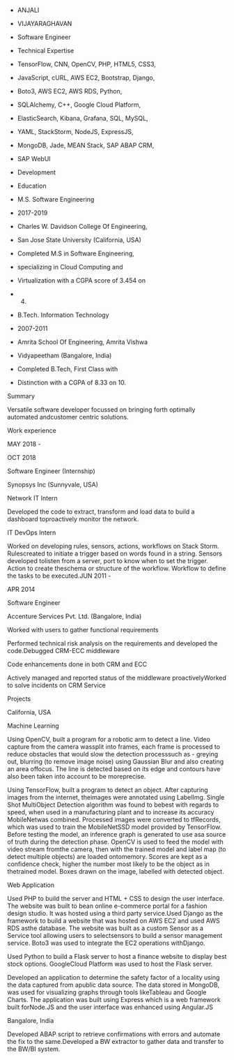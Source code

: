 - ANJALI

- VIJAYARAGHAVAN

- Software Engineer

- Technical Expertise

- TensorFlow, CNN, OpenCV,  PHP, HTML5, CSS3,

- JavaScript, cURL, AWS EC2, Bootstrap, Django,

- Boto3, AWS EC2, AWS RDS, Python,

- SQLAlchemy, C++,  Google Cloud Platform,

- ElasticSearch, Kibana, Grafana, SQL, MySQL,

- YAML, StackStorm, NodeJS, ExpressJS,

- MongoDB, Jade, MEAN Stack, SAP ABAP CRM,

- SAP WebUI

- Development

- Education

- M.S. Software Engineering

- 2017-2019

- Charles W. Davidson College Of Engineering,

- San Jose State University (California, USA)

- Completed M.S in Software Engineering,

- specializing in Cloud Computing and

- Virtualization with a CGPA score of 3.454 on

- 4.

- B.Tech. Information Technology

- 2007-2011

- Amrita School Of Engineering, Amrita Vishwa

- Vidyapeetham (Bangalore, India)

- Completed B.Tech, First Class with

- Distinction with a CGPA of 8.33 on 10.

Summary

Versatile software developer focussed on bringing forth optimally automated andcustomer centric solutions.

Work experience

MAY 2018 -

OCT 2018

Software Engineer (Internship)

Synopsys Inc (Sunnyvale, USA)

Network IT Intern

Developed the code to extract, transform and load data to build a dashboard toproactively monitor the network.

IT DevOps Intern

Worked on developing rules, sensors, actions, workflows on Stack Storm. Rulescreated to initiate a trigger based on words found in a string. Sensors developed tolisten from a server, port to know when to set the trigger. Action to create theschema or structure of the workflow. Workflow to define the tasks to be executed.JUN 2011 -

APR 2014

Software Engineer

Accenture Services Pvt. Ltd. (Bangalore, India)

Worked with users to gather functional requirements

Performed technical risk analysis on the requirements and developed the code.Debugged CRM-ECC middleware

Code enhancements done in both CRM and ECC

Actively managed and reported status of the middleware proactivelyWorked to solve incidents on CRM Service

Projects

California, USA

Machine Learning

Using OpenCV, built a program for a robotic arm to detect a line. Video capture from the camera wassplit into frames, each frame is processed to reduce obstacles that would slow the detection processsuch as - greying out, blurring (to remove image noise) using Gaussian Blur and also creating an area offocus. The line is detected based on its edge and contours have also been taken into account to be moreprecise.

Using TensorFlow, built a program to detect an object. After capturing images from the internet, theimages were annotated using LabelImg. Single Shot MultiObject Detection algorithm was found to bebest with regards to speed, when used in a manufacturing plant and to increase its accuracy MobileNetwas combined. Processed images were converted to tfRecords, which was used to train the MobileNetSSD model provided by TensorFlow. Before testing the model, an inference graph is generated to use asa source of truth during the detection phase. OpenCV is used to feed the model with video stream fromthe camera, then with the trained model and label map (to detect multiple objects) are loaded ontomemory. Scores are kept as a confidence check, higher the number most likely to be the object as in thetrained model. Boxes drawn on the image, labelled with detected object.

Web Application

Used PHP to build the server and HTML + CSS to design the user interface. The website was built to bean online e-commerce portal for a fashion design studio. It was hosted using a third party service.Used Django as the framework to build a website that was hosted on AWS EC2 and used AWS RDS asthe database. The website was built as a custom Sensor as a Service tool allowing users to selectsensors to build a sensor management service. Boto3 was used to integrate the EC2 operations withDjango.

Used Python to build a Flask server to host a finance website to display best stock options. GoogleCloud Platform was used to host the Flask server.

Developed an application to determine the safety factor of a locality using the data captured from apublic data source. The data stored in MongoDB, was used for visualizing graphs through tools likeTableau and Google Charts. The application was built using Express which is a web framework built forNode.JS and the user interface was enhanced using Angular.JS

Bangalore, India

Developed ABAP script to retrieve confirmations with errors and automate the fix to the same.Developed a BW extractor to gather data and transfer to the BW/BI system.

